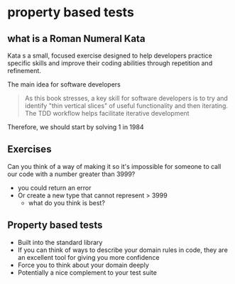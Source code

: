 # property based tests

## what is a Roman Numeral Kata

Kata s a small, focused exercise designed to help developers practice specific skills
and improve their coding abilities through repetition and refinement.

The main idea for software developers

> As this book stresses, a key skill for software developers is to try and identify "thin vertical slices"
> of useful functionality and then iterating. The TDD workflow helps facilitate iterative development

Therefore, we should start by solving 1 in 1984

## Exercises

Can you think of a way of making it so it's impossible for someone to call our code with a number
greater than 3999?

- you could return an error
- Or create a new type that cannot represent > 3999
  - what do you think is best?

## Property based tests

- Built into the standard library
- If you can think of ways to describe your domain rules in code, they are an excellent tool for giving
  you more confidence
- Force you to think about your domain deeply
- Potentially a nice complement to your test suite
